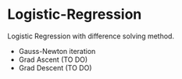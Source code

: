 # Logistic-Regression
Logistic Regression with difference solving method. 

+ Gauss-Newton iteration 
+ Grad Ascent (TO DO)
+ Grad Descent (TO DO)


